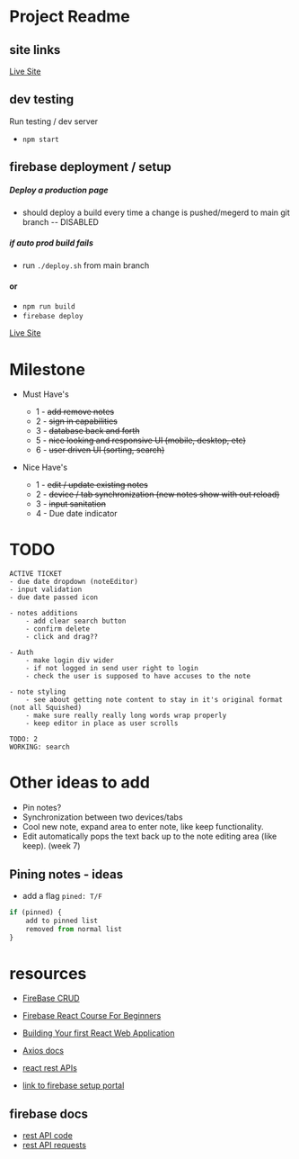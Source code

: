# Project Readme

## site links
[Live Site](https://noted-eeafd.web.app)

## dev testing
Run testing  / dev server
- `npm start`

## firebase deployment / setup

##### Deploy a production page
- should deploy a build every time a change is pushed/megerd to main git branch -- DISABLED

##### if auto prod build fails
- run `./deploy.sh` from main branch

#### or
- `npm run build`
- `firebase deploy`

[Live Site](https://noted-eeafd.web.app)

# Milestone
- Must Have's
    - 1 - ~~add remove notes~~
    - 2 - ~~sign in capabilities~~
    - 3 - ~~database back and forth~~
    - 5 - ~~nice looking and responsive UI (mobile, desktop, etc)~~
    - 6 - ~~user driven UI (sorting, search)~~

- Nice Have's
    - 1 - ~~edit / update existing notes~~
    - 2 - ~~device / tab synchronization (new notes show with out reload)~~
    - 3 - ~~input sanitation~~
    - 4 - Due date indicator

# TODO
```
ACTIVE TICKET
- due date dropdown (noteEditor)
- input validation
- due date passed icon

- notes additions
    - add clear search button
    - confirm delete
    - click and drag??

- Auth
    - make login div wider
    - if not logged in send user right to login
    - check the user is supposed to have accuses to the note

- note styling
    - see about getting note content to stay in it's original format (not all Squished)
    - make sure really really long words wrap properly
    - keep editor in place as user scrolls

TODO: 2
WORKING: search
```

# Other ideas to add
- Pin notes?
- Synchronization between two devices/tabs
- Cool new note, expand area to enter note, like keep functionality.
- Edit automatically pops the text back up to the note editing area (like keep). (week 7)

## Pining notes - ideas
- add a flag `pined: T/F`
```js
if (pinned) {
    add to pinned list
    removed from normal list
}
```

# resources
- [FireBase CRUD](https://www.youtube.com/watch?v=2hR-uWjBAgw)

- [Firebase React Course For Beginners](https://www.youtube.com/watch?v=2hR-uWjBAgw)
- [Building Your first React Web Application](https://www.youtube.com/watch?v=NzpbupWoIV4)
- [Axios docs](https://axios-http.com/docs/api_intro)
- [react rest APIs](https://www.freecodecamp.org/news/how-work-with-restful-apis-in-react-simplified-steps-and-practical-examples/#heading-31-the-fetch-api)

- [link to firebase setup portal](https://www.freecodecamp.org/news/how-to-deploy-a-react-app-with-firebase/)

## firebase docs
- [rest API code](https://firebase.google.com/docs/firestore/use-rest-api#making_rest_calls)
- [rest API requests](https://firebase.google.com/docs/firestore/reference/rest/)

